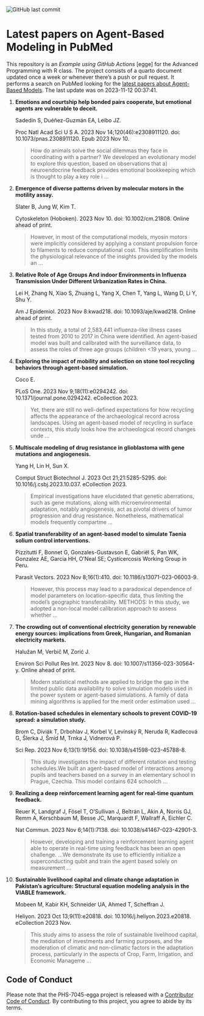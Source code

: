 ![GitHub last
commit](https://img.shields.io/github/last-commit/UofUEpiBio/PHS-7045-egga.png)

# Latest papers on Agent-Based Modeling in PubMed

This repository is an *Example using GitHub Actions* \[egge\] for the
Advanced Programming with R class. The project consists of a quarto
document updated once a week or whenever there’s a push or pull request.
It performs a search on PubMed looking for the <a
href="https://pubmed.ncbi.nlm.nih.gov/?term=agent-based+model&amp;sort=date"
target="_blank">latest papers about Agent-Based Models</a>. The last
update was on 2023-11-12 00:37:41.

<div class="cell">

</div>

1.  **Emotions and courtship help bonded pairs cooperate, but emotional
    agents are vulnerable to deceit.**

    Sadedin S, Duéñez-Guzmán EA, Leibo JZ.

    Proc Natl Acad Sci U S A. 2023 Nov 14;120(46):e2308911120. doi:
    10.1073/pnas.2308911120. Epub 2023 Nov 10.

    > How do animals solve the social dilemmas they face in coordinating
    > with a partner? We developed an evolutionary model to explore this
    > question, based on observations that a) neuroendocrine feedback
    > provides emotional bookkeeping which is thought to play a key role
    > i …

2.  **Emergence of diverse patterns driven by molecular motors in the
    motility assay.**

    Slater B, Jung W, Kim T.

    Cytoskeleton (Hoboken). 2023 Nov 10. doi: 10.1002/cm.21808. Online
    ahead of print.

    > However, in most of the computational models, myosin motors were
    > implicitly considered by applying a constant propulsion force to
    > filaments to reduce computational cost. This simplification limits
    > the physiological relevance of the insights provided by the models
    > an …

3.  **Relative Role of Age Groups And indoor Environments in Influenza
    Transmission Under Different Urbanization Rates in China.**

    Lei H, Zhang N, Xiao S, Zhuang L, Yang X, Chen T, Yang L, Wang D, Li
    Y, Shu Y.

    Am J Epidemiol. 2023 Nov 8:kwad218. doi: 10.1093/aje/kwad218. Online
    ahead of print.

    > In this study, a total of 2,583,441 influenza-like illness cases
    > tested from 2010 to 2017 in China were identified. An agent-based
    > model was built and calibrated with the surveillance data, to
    > assess the roles of three age groups (children \<19 years, young …

4.  **Exploring the impact of mobility and selection on stone tool
    recycling behaviors through agent-based simulation.**

    Coco E.

    PLoS One. 2023 Nov 9;18(11):e0294242. doi:
    10.1371/journal.pone.0294242. eCollection 2023.

    > Yet, there are still no well-defined expectations for how
    > recycling affects the appearance of the archaeological record
    > across landscapes. Using an agent-based model of recycling in
    > surface contexts, this study looks how the archaeological record
    > changes unde …

5.  **Multiscale modeling of drug resistance in glioblastoma with gene
    mutations and angiogenesis.**

    Yang H, Lin H, Sun X.

    Comput Struct Biotechnol J. 2023 Oct 21;21:5285-5295. doi:
    10.1016/j.csbj.2023.10.037. eCollection 2023.

    > Empirical investigations have elucidated that genetic aberrations,
    > such as gene mutations, along with microenvironmental adaptation,
    > notably angiogenesis, act as pivotal drivers of tumor progression
    > and drug resistance. Nonetheless, mathematical models frequently
    > compartme …

6.  **Spatial transferability of an agent-based model to simulate Taenia
    solium control interventions.**

    Pizzitutti F, Bonnet G, Gonzales-Gustavson E, Gabriël S, Pan WK,
    Gonzalez AE, Garcia HH, O’Neal SE; Cysticercosis Working Group in
    Peru.

    Parasit Vectors. 2023 Nov 8;16(1):410. doi:
    10.1186/s13071-023-06003-9.

    > However, this process may lead to a paradoxical dependence of
    > model parameters on location-specific data, thus limiting the
    > model’s geographic transferability. METHODS: In this study, we
    > adopted a non-local model calibration approach to assess whether …

7.  **The crowding out of conventional electricity generation by
    renewable energy sources: implications from Greek, Hungarian, and
    Romanian electricity markets.**

    Halužan M, Verbič M, Zorić J.

    Environ Sci Pollut Res Int. 2023 Nov 8. doi:
    10.1007/s11356-023-30564-y. Online ahead of print.

    > Modern statistical methods are applied to bridge the gap in the
    > limited public data availability to solve simulation models used
    > in the power system or agent-based simulations. A family of data
    > mining algorithms is applied for the merit order estimation used …

8.  **Rotation-based schedules in elementary schools to prevent COVID-19
    spread: a simulation study.**

    Brom C, Diviák T, Drbohlav J, Korbel V, Levínský R, Neruda R,
    Kadlecová G, Šlerka J, Šmíd M, Trnka J, Vidnerová P.

    Sci Rep. 2023 Nov 6;13(1):19156. doi: 10.1038/s41598-023-45788-8.

    > This study investigates the impact of different rotation and
    > testing schedules.We built an agent-based model of interactions
    > among pupils and teachers based on a survey in an elementary
    > school in Prague, Czechia. This model contains 624 schoolch …

9.  **Realizing a deep reinforcement learning agent for real-time
    quantum feedback.**

    Reuer K, Landgraf J, Fösel T, O’Sullivan J, Beltrán L, Akin A,
    Norris GJ, Remm A, Kerschbaum M, Besse JC, Marquardt F, Wallraff A,
    Eichler C.

    Nat Commun. 2023 Nov 6;14(1):7138. doi: 10.1038/s41467-023-42901-3.

    > However, developing and training a reinforcement learning agent
    > able to operate in real-time using feedback has been an open
    > challenge. …We demonstrate its use to efficiently initialize a
    > superconducting qubit and train the agent based solely on
    > measurement …

10. **Sustainable livelihood capital and climate change adaptation in
    Pakistan’s agriculture: Structural equation modeling analysis in the
    VIABLE framework.**

    Mobeen M, Kabir KH, Schneider UA, Ahmed T, Scheffran J.

    Heliyon. 2023 Oct 13;9(11):e20818. doi:
    10.1016/j.heliyon.2023.e20818. eCollection 2023 Nov.

    > This study aims to assess the role of sustainable livelihood
    > capital, the mediation of investments and farming purposes, and
    > the moderation of climatic and non-climatic factors in the
    > adaptation process, particularly in the aspects of Crop, Farm,
    > Irrigation, and Economic Manageme …

## Code of Conduct

Please note that the PHS-7045-egga project is released with a
[Contributor Code of
Conduct](https://contributor-covenant.org/version/2/1/CODE_OF_CONDUCT.html).
By contributing to this project, you agree to abide by its terms.
